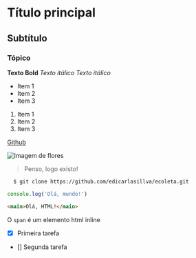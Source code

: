 # Título principal

## Subtítulo

### Tópico

**Texto Bold**
*Texto itálico*
_Texto itálico_

- Item 1
- Item 2
- Item 3

1. Item 1
2. Item 2
3. Item 3

[Github](https://github.com/)

![Imagem de flores](https://camo.githubusercontent.com/194484da639f707e5bcf8c05c727f74c1a481cbb4c2d05f861337d0ade5dbc86/68747470733a2f2f692e696d6775722e636f6d2f783445766b4a592e706e67)

> Penso, logo existo!

```bash
  $ git clone https://github.com/edicarlasillva/ecoleta.git
```

```js
console.log('Olá, mundo!')
```

```html
<main>Olá, HTML!</main>
```

O `span` é um elemento html inline

- [x] Primeira tarefa
- [] Segunda tarefa